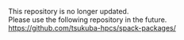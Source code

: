 This repository is no longer updated.  
Please use the following repository in the future.  
https://github.com/tsukuba-hpcs/spack-packages/

